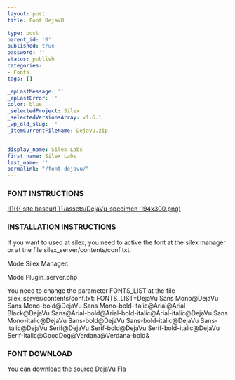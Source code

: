 ```yaml
---
layout: post
title: Font DejaVU

type: post
parent_id: '0'
published: true
password: ''
status: publish
categories:
- Fonts
tags: []

_epLastMessage: ''
_epLastError: ''
color: blue
_selectedProject: Silex
_selectedVersionsArray: v1.6.1
_wp_old_slug: ''
_itemCurrentFileName: DejaVu.zip


display_name: Silex Labs
first_name: Silex Labs
last_name: ''
permalink: "/font-dejavu/"
---
```


### FONT INSTRUCTIONS



[![]({{ site.baseurl }}/assets/DejaVu_specimen-194x300.png)](https://www.silexlabs.org/?attachment_id=1694)

### INSTALLATION INSTRUCTIONS

If you want to used at silex, you need to active the font at the silex manager or at the file silex_server/contents/conf.txt.

Mode Silex
Manager: 


Mode Plugin_server.php

You need to change the parameter FONTS_LIST at the file
silex_server/contents/conf.txt: 
FONTS_LIST=DejaVu Sans Mono@DejaVu Sans Mono-bold@DejaVu Sans Mono-bold-italic@Arial@Arial Black@DejaVu Sans@Arial-bold@Arial-bold-italic@Arial-italic@DejaVu Sans Mono-italic@DejaVu Sans-bold@DejaVu Sans-bold-italic@DejaVu Sans-italic@DejaVu Serif@DejaVu Serif-bold@DejaVu Serif-bold-italic@DejaVu Serif-italic@GoodDog@Verdana@Verdana-bold&

### FONT DOWNLOAD

You can download the source DejaVu Fla

